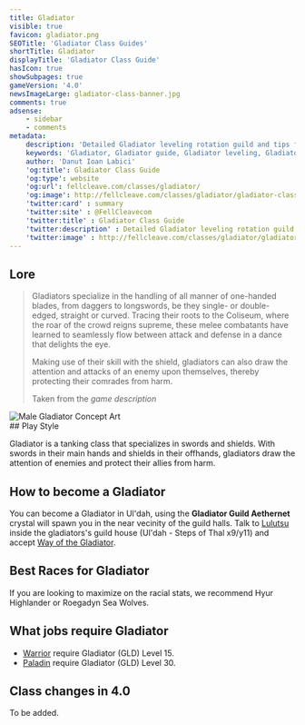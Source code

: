 ```yaml
---
title: Gladiator
visible: true
favicon: gladiator.png
SEOTitle: 'Gladiator Class Guides'
shortTitle: Gladiator
displayTitle: 'Gladiator Class Guide'
hasIcon: true
showSubpages: true
gameVersion: '4.0'
newsImageLarge: gladiator-class-banner.jpg
comments: true
adsense:
    - sidebar
    - comments
metadata:
    description: 'Detailed Gladiator leveling rotation guild and tips for a better class understanding.'
    keywords: 'Gladiator, Gladiator guide, Gladiator leveling, Gladiator rotation, how to become an Gladiator'
    author: 'Danut Ioan Labici'
    'og:title': Gladiator Class Guide
    'og:type': website
    'og:url': fellcleave.com/classes/gladiator/
    'og:image': http://fellcleave.com/classes/gladiator/gladiator-class-banner.jpg
    'twitter:card' : summary
    'twitter:site' : @FellCleavecom
    'twitter:title' : Gladiator Class Guide
    'twitter:description' : Detailed Gladiator leveling rotation guild including detailed Hunting Logs for each rank.
    'twitter:image' : http://fellcleave.com/classes/gladiator/gladiator-class-banner.jpg   
---
```


## Lore
<div class="row">
  <div class="col-md-6">
      <blockquote>
          <p>Gladiators specialize in the handling of all manner of one-handed blades, from daggers to longswords, be they single- or double-edged, straight or curved. Tracing their roots to the Coliseum, where the roar of the crowd reigns supreme, these melee combatants have learned to seamlessly flow between attack and defense in a dance that delights the eye.</p>
          <p>Making use of their skill with the shield, gladiators can also draw the attention and attacks of an enemy upon themselves, thereby protecting their comrades from harm.</p>
          <footer>Taken from the <cite title="Source Title">game description</cite></footer>
    </blockquote>
  </div>
  
  <div class="col-md-4">
      <img src="http://fellcleave.com/user/pages/03.classes/gladiator/gladiator-art.png" alt="Male Gladiator Concept Art">
  </div>   
</div>
## Play Style

Gladiator is a tanking class that specializes in swords and shields. With swords in their main hands and shields in their offhands, gladiators draw the attention of enemies and protect their allies from harm.

## How to become a Gladiator
You can become a Gladiator in Ul'dah, using the **Gladiator Guild Aethernet** crystal will spawn you in the near vecinity of the guild halls. Talk to [Lulutsu](http://xivdb.com/npc/1002277/lulutsu) inside the gladiators's guild house (Ul'dah - Steps of Thal x9/y11) and accept [Way of the Gladiator](http://xivdb.com/quest/65789/way+of+the+gladiator). 

## Best Races for Gladiator
If you are looking to maximize on the racial stats, we recommend Hyur Highlander or Roegadyn Sea Wolves. 

## What jobs require Gladiator
* [Warrior](http://fellcleave.com/jobs/warrior) require Gladiator (GLD) Level 15.
* [Paladin](http://fellcleave.com/jobs/paladin) require Gladiator (GLD) Level 30.

## Class changes in 4.0
To be added.
